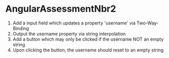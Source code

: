 # AngularAssessmentNbr2

1. Add a input field which updates a property 'username' via Two-Way-Binding
1. Output the username property via string interpolation 
1. Add a button which may only be clicked if the username NOT an empty string
1. Upon clicking the button, the username should reset to an empty string
